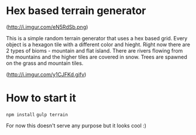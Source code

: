 # Hex based terrain generator

(http://i.imgur.com/eN5RdSb.png)

This is a simple random terrain generator that uses a hex based grid. Every object is a hexagon tile with a different color and hieght.
Right now there are 2 types of bioms - mountain and flat island. There are rivers flowing from the mountains and the higher tiles are covered in snow. Trees are spawned on the grass and mountain tiles.

(http://i.imgur.com/y1CJFKd.gifv)

# How to start it

`npm install`
`gulp terrain`

For now this doesn't serve any purpose but it looks cool :)